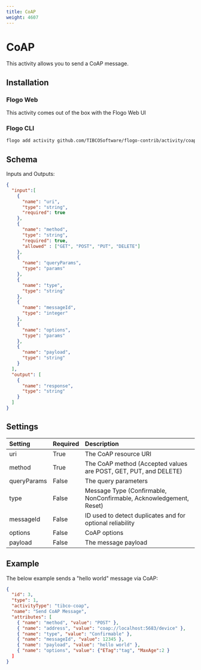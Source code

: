 ```yaml
---
title: CoAP
weight: 4607
---
```

# CoAP
This activity allows you to send a CoAP message.


## Installation
### Flogo Web
This activity comes out of the box with the Flogo Web UI
### Flogo CLI
```bash
flogo add activity github.com/TIBCOSoftware/flogo-contrib/activity/coap
```

## Schema
Inputs and Outputs:

```json
{
  "input":[
    {
      "name": "uri",
      "type": "string",
      "required": true
    },
    {
      "name": "method",
      "type": "string",
      "required": true,
      "allowed" : ["GET", "POST", "PUT", "DELETE"]
    },
    {
      "name": "queryParams",
      "type": "params"
    },
    {
      "name": "type",
      "type": "string"
    },
    {
      "name": "messageId",
      "type": "integer"
    },
    {
      "name": "options",
      "type": "params"
    },
    {
      "name": "payload",
      "type": "string"
    }
  ],
  "output": [
    {
      "name": "response",
      "type": "string"
    }
  ]
}
```

## Settings
| Setting     | Required | Description |
|:------------|:---------|:------------|
| uri         | True     | The CoAP resource URI |
| method      | True     | The CoAP method (Accepted values are POST, GET, PUT, and DELETE) |
| queryParams | False    | The query parameters |
| type        | False    | Message Type (Confirmable, NonConfirmable, Acknowledgement, Reset) |
| messageId   | False    | ID used to detect duplicates and for optional reliability |
| options     | False    | CoAP options |
| payload     | False    | The message payload |


## Example
The below example sends a "hello world" message via CoAP:

```json
{
  "id": 3,
  "type": 1,
  "activityType": "tibco-coap",
  "name": "Send CoAP Message",
  "attributes": [
    { "name": "method", "value": "POST" },
    { "name": "address", "value": "coap://localhost:5683/device" },
    { "name": "type", "value": "Confirmable" },
    { "name": "messageId", "value": 12345 },
    { "name": "payload", "value": "hello world" },
    { "name": "options", "value": {"ETag":"tag", "MaxAge":2 }
  ]
}
```
